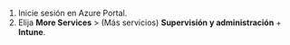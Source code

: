 1. Inicie sesión en Azure Portal.
2. Elija **More Services** >  (Más servicios) **Supervisión y administración** + **Intune**.